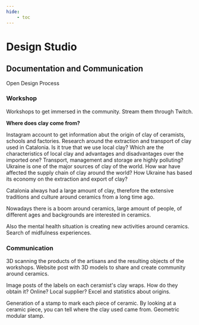 ```yaml
---
hide:
    - toc
---
```


# Design Studio
## Documentation and Communication

Open Design Process

### Workshop

Workshops to get immersed in the community.
Stream them through Twitch.

**Where does clay come from?**

Instagram account to get information abut the origin of clay of ceramists, schools and factories. Research around the extraction and transport of clay used in Catalonia.
Is it true that we use local clay? Which are the characteristics of local clay and advantages and disadvantages over the imported one? Transport, management and storage are highly polluting? Ukraine is one of the major sources of clay of the world. How war have affected the supply chain of clay around the world? How Ukraine has based its economy on the extraction and export of clay?

Catalonia always had a large amount of clay, therefore the extensive traditions and culture around ceramics from a long time ago. 

Nowadays there is a boom around ceramics, large amount of people, of different ages and backgrounds are interested in ceramics.

Also the mental health situation is creating new activities around ceramics. Search of midfulness experiences.

### Communication

3D scanning the products of the artisans and the resulting objects of the workshops.
Website post with 3D models to share and create community around ceramics.

Image posts of the labels on each ceramist's clay wraps. How do they obtain it? Online? Local supplier? Excel and statistics about origins.

Generation of a stamp to mark each piece of ceramic. By looking at a ceramic piece, you can tell where the clay used came from. Geometric modular stamp.
